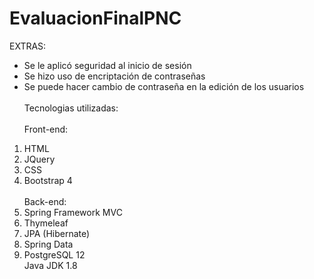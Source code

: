 # EvaluacionFinalPNC
EXTRAS: <br>
* Se le aplicó seguridad al inicio de sesión <br>
* Se hizo uso de encriptación de contraseñas <br>
* Se puede hacer cambio de contraseña en la edición de los usuarios<br><br>
Tecnologias utilizadas:<br><br>
Front-end:<br>
1. HTML<br>
2. JQuery<br>
3. CSS<br>
4. Bootstrap 4<br><br>
Back-end:<br>
1. Spring Framework MVC<br>
2. Thymeleaf<br>
3. JPA (Hibernate)<br>
4. Spring Data<br>
5. PostgreSQL 12<br>
Java JDK 1.8<br>
